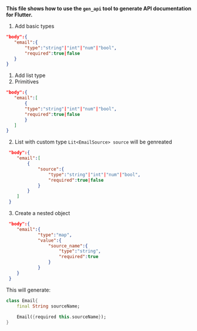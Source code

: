 **This file shows how to use the `gen_api` tool to generate API documentation for Flutter.**

1. Add basic types

 ```json
 "body":{
    "email":{
        "type":"string"|"int"|"num"|"bool",
        "required":true|false
    }
 }
 ```


1. Add list type
 1. Primitives
 ```json
 "body":{
    "email":[
        {
        "type":"string"|"int"|"num"|"bool",
        "required":true|false
        }
    ]
 }
 ```
 2. List with custom type
`Lit<EmailSource> source` will be genreated
```json
 "body":{
    "email":[
        {
            "source":{
                "type":"string"|"int"|"num"|"bool",
                "required":true|false
            }
        }
    ]
 }
 ```
 3. Create a nested object
 
```json
 "body":{
    "email":{
            "type":"map",
            "value":{
                "source_name":{
                    "type":"string",
                    "required":true
                }
            }
    }
 }
 ```
This will generate:
```dart
class Email{
    final String sourceName;
    
    Email({required this.sourceName});
}